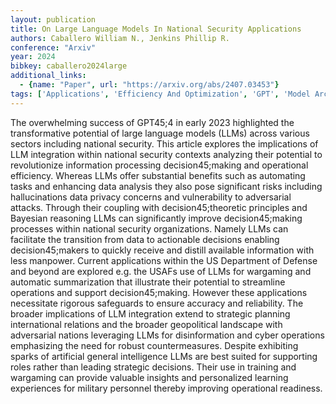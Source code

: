 ```yaml
---
layout: publication
title: On Large Language Models In National Security Applications
authors: Caballero William N., Jenkins Phillip R.
conference: "Arxiv"
year: 2024
bibkey: caballero2024large
additional_links:
  - {name: "Paper", url: "https://arxiv.org/abs/2407.03453"}
tags: ['Applications', 'Efficiency And Optimization', 'GPT', 'Model Architecture', 'RAG', 'Reinforcement Learning', 'Security', 'Training Techniques']
---
```

The overwhelming success of GPT45;4 in early 2023 highlighted the transformative potential of large language models (LLMs) across various sectors including national security. This article explores the implications of LLM integration within national security contexts analyzing their potential to revolutionize information processing decision45;making and operational efficiency. Whereas LLMs offer substantial benefits such as automating tasks and enhancing data analysis they also pose significant risks including hallucinations data privacy concerns and vulnerability to adversarial attacks. Through their coupling with decision45;theoretic principles and Bayesian reasoning LLMs can significantly improve decision45;making processes within national security organizations. Namely LLMs can facilitate the transition from data to actionable decisions enabling decision45;makers to quickly receive and distill available information with less manpower. Current applications within the US Department of Defense and beyond are explored e.g. the USAFs use of LLMs for wargaming and automatic summarization that illustrate their potential to streamline operations and support decision45;making. However these applications necessitate rigorous safeguards to ensure accuracy and reliability. The broader implications of LLM integration extend to strategic planning international relations and the broader geopolitical landscape with adversarial nations leveraging LLMs for disinformation and cyber operations emphasizing the need for robust countermeasures. Despite exhibiting sparks of artificial general intelligence LLMs are best suited for supporting roles rather than leading strategic decisions. Their use in training and wargaming can provide valuable insights and personalized learning experiences for military personnel thereby improving operational readiness.
